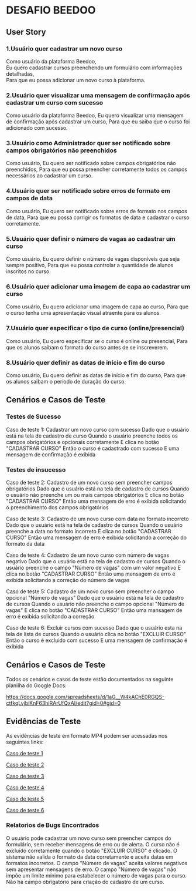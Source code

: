 
# DESAFIO BEEDOO

## User Story

### 1.Usuário quer cadastrar um novo curso

Como usuário da plataforma Beedoo,  
Eu quero cadastrar cursos preenchendo um formulário com informações detalhadas,  
Para que eu possa adicionar um novo curso à plataforma.


### 2.Usuário quer visualizar uma mensagem de confirmação após cadastrar um curso com sucesso

Como usuário da plataforma Beedoo,
Eu quero visualizar uma mensagem de confirmação após cadastrar um curso,
Para que eu saiba que o curso foi adicionado com sucesso.


### 3.Usuário como Administrador quer ser notificado sobre campos obrigatórios não preenchidos

Como usuário,
Eu quero ser notificado sobre campos obrigatórios não preenchidos,
Para que eu possa preencher corretamente todos os campos necessários ao cadastrar um curso.

### 4.Usuário quer ser notificado sobre erros de formato em campos de data

Como usuário,
Eu quero ser notificado sobre erros de formato nos campos de data,
Para que eu possa corrigir os formatos de data e cadastrar o curso corretamente.

### 5.Usuário quer definir o número de vagas ao cadastrar um curso

Como usuário,
Eu quero definir o número de vagas disponíveis que seja sempre positivo,
Para que eu possa controlar a quantidade de alunos inscritos no curso.

### 6.Usuário quer adicionar uma imagem de capa ao cadastrar um curso

Como usuário,
Eu quero adicionar uma imagem de capa ao curso,
Para que o curso tenha uma apresentação visual atraente para os alunos.

### 7.Usuário quer especificar o tipo de curso (online/presencial)

Como usuário,
Eu quero especificar se o curso é online ou presencial,
Para que os alunos saibam o formato do curso antes de se inscreverem.

### 8.Usuário quer definir as datas de início e fim do curso

Como usuário,
Eu quero definir as datas de início e fim do curso,
Para que os alunos saibam o período de duração do curso.

## Cenários e Casos de Teste

### Testes de Sucesso

Caso de teste 1: Cadastrar um novo curso com sucesso
  Dado que o usuário está na tela de cadastro de curso
  Quando o usuário preenche todos os campos obrigatórios e opcionais corretamente
  E clica no botão "CADASTRAR CURSO"
  Então o curso é cadastrado com sucesso
  E uma mensagem de confirmação é exibida



### Testes de insucesso

Caso de teste 2: Cadastro de um novo curso sem preencher campos obrigatórios
  Dado que o usuário está na tela de cadastro de cursos
  Quando o usuário não preenche um ou mais campos obrigatórios
  E clica no botão "CADASTRAR CURSO"
  Então uma mensagem de erro é exibida solicitando o preenchimento dos campos obrigatórios

Caso de teste 3: Cadastro de um novo curso com data no formato incorreto
  Dado que o usuário está na tela de cadastro de cursos
  Quando o usuário preenche a data no formato incorreto
  E clica no botão "CADASTRAR CURSO"
  Então uma mensagem de erro é exibida solicitando a correção do formato da data

Caso de teste 4: Cadastro de um novo curso com número de vagas negativo
  Dado que o usuário está na tela de cadastro de cursos
  Quando o usuário preenche o campo "Número de vagas" com um valor negativo
  E clica no botão "CADASTRAR CURSO"
  Então uma mensagem de erro é exibida solicitando a correção do número de vagas

Caso de teste 5: Cadastro de um novo curso sem preencher o campo opcional "Número de vagas"
  Dado que o usuário está na tela de cadastro de cursos
  Quando o usuário não preenche o campo opcional "Número de vagas"
  E clica no botão "CADASTRAR CURSO"
  Então uma mansagem de erro é exibida solicitando a correção

Caso de teste 6: Excluir cursos com sucesso
  Dado que o usuário esta na tela de lista de cursos
  Quando o usuário clica no botão "EXCLUIR CURSO"
  Então o curso é excluido com sucesso
  E uma mensagem de confirmação é exibida
  
## Cenários e Casos de Teste
Todos os cenários e casos de teste estão documentados na seguinte planilha do Google Docs:

https://docs.google.com/spreadsheets/d/1aG__W4kAChE0RGQS-ctfkqLvjbiKnF63hiRArUfQxAI/edit?gid=0#gid=0


## Evidências de Teste
As evidências de teste em formato MP4 podem ser acessadas nos seguintes links:

[Caso de teste 1](https://drive.google.com/file/d/1J6fRGi1rdQPNhf9Jn00jNhnI6eAjVhO6/view?usp=drive_link)

[Caso de teste 2](https://drive.google.com/file/d/17apuUR0-qD8vNVSlGaCkOLaeJ8tMs27N/view?usp=drive_link)

[Caso de teste 3](https://drive.google.com/file/d/1g45jCznEPIIlCr0-UXswhKtVURRH-7om/view?usp=drive_link)

[Caso de teste 4](https://drive.google.com/file/d/1NxyMCbFBeDyvX6z311Bw5Vri6IYOJlOv/view?usp=drive_link)

[Caso de teste 5](https://drive.google.com/file/d/1rL1bX3EdrTZOFoJND_8qWSoLh-gpfU9A/view?usp=drive_link)

[Caso de teste 6](https://drive.google.com/file/d/1b1eG6EagyByJDQhJJXkuyqh5CmqRFSYF/view?usp=drive_link)

### Relatorios de Bugs Encontrados

O usuário pode cadastrar um novo curso sem preencher campos do formulário, sem receber mensagens de erro ou de alerta.
O curso não é excluído corretamente quando o botão "EXCLUIR CURSO" é clicado.
O sistema não valida o formato da data corretamente e aceita datas em formatos incorretos.
O campo "Número de vagas" aceita valores negativos sem apresentar mensagens de erro.
O campo "Número de vagas" não impõe um limite mínimo para estabelecer o número de vagas para o curso.
Não há campo obrigatório para criação do cadastro de um curso.



